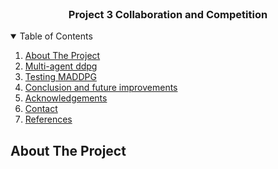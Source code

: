 
<br />
  <h3 align="center">Project 3 Collaboration and Competition</h3>

<!-- TABLE OF CONTENTS -->
<details open="open">
  <summary>Table of Contents</summary>
  <ol>
    <li><a href="#about-the-project">About The Project</a></li>
    <li><a href="#multi_agent-ddpg">Multi-agent ddpg</a></li>
    <li><a href="#testing-maddpg">Testing MADDPG</a></li>
    <li><a href="#conclusion-and-future-improvements">Conclusion and future improvements</a></li>
    <li><a href="#acknowledgements">Acknowledgements</a></li>
    <li><a href="#contact">Contact</a></li>
    <li><a href="#references">References</a></li>
  </ol>
</details>

## About The Project
